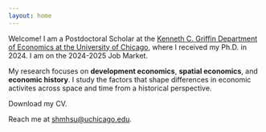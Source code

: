 ```yaml
---
layout: home
---
```


Welcome! I am a Postdoctoral Scholar at the [Kenneth C. Griffin Department of Economics at the University of Chicago](https://economics.uchicago.edu/), where I received my Ph.D. in 2024. I am on the 2024-2025 Job Market.

My research focuses on **development economics**, **spatial economics**, and **economic history**. I study the factors that shape differences in economic activites across space and time from a historical perspective. 

Download my CV.

Reach me at <a href="mailto:shmhsu@uchicago.edu">shmhsu@uchicago.edu</a>.
